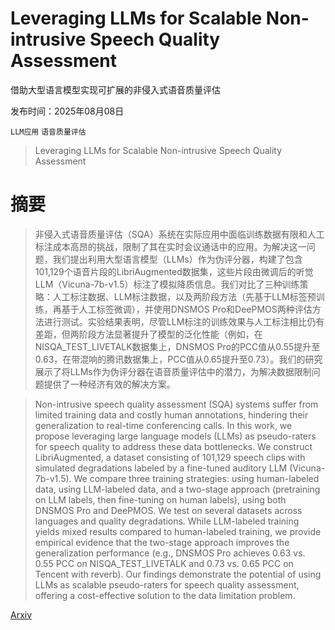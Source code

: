 # Leveraging LLMs for Scalable Non-intrusive Speech Quality Assessment
借助大型语言模型实现可扩展的非侵入式语音质量评估

发布时间：2025年08月08日

`LLM应用` `语音质量评估`

> Leveraging LLMs for Scalable Non-intrusive Speech Quality Assessment

# 摘要

> 非侵入式语音质量评估（SQA）系统在实际应用中面临训练数据有限和人工标注成本高昂的挑战，限制了其在实时会议通话中的应用。为解决这一问题，我们提出利用大型语言模型（LLMs）作为伪评分器，构建了包含101,129个语音片段的LibriAugmented数据集，这些片段由微调后的听觉LLM（Vicuna-7b-v1.5）标注了模拟降质信息。我们对比了三种训练策略：人工标注数据、LLM标注数据，以及两阶段方法（先基于LLM标签预训练，再基于人工标签微调），并使用DNSMOS Pro和DeePMOS两种评估方法进行测试。实验结果表明，尽管LLM标注的训练效果与人工标注相比仍有差距，但两阶段方法显著提升了模型的泛化性能（例如，在NISQA_TEST_LIVETALK数据集上，DNSMOS Pro的PCC值从0.55提升至0.63，在带混响的腾讯数据集上，PCC值从0.65提升至0.73）。我们的研究展示了将LLMs作为伪评分器在语音质量评估中的潜力，为解决数据限制问题提供了一种经济有效的解决方案。

> Non-intrusive speech quality assessment (SQA) systems suffer from limited training data and costly human annotations, hindering their generalization to real-time conferencing calls. In this work, we propose leveraging large language models (LLMs) as pseudo-raters for speech quality to address these data bottlenecks. We construct LibriAugmented, a dataset consisting of 101,129 speech clips with simulated degradations labeled by a fine-tuned auditory LLM (Vicuna-7b-v1.5). We compare three training strategies: using human-labeled data, using LLM-labeled data, and a two-stage approach (pretraining on LLM labels, then fine-tuning on human labels), using both DNSMOS Pro and DeePMOS. We test on several datasets across languages and quality degradations. While LLM-labeled training yields mixed results compared to human-labeled training, we provide empirical evidence that the two-stage approach improves the generalization performance (e.g., DNSMOS Pro achieves 0.63 vs. 0.55 PCC on NISQA_TEST_LIVETALK and 0.73 vs. 0.65 PCC on Tencent with reverb). Our findings demonstrate the potential of using LLMs as scalable pseudo-raters for speech quality assessment, offering a cost-effective solution to the data limitation problem.

[Arxiv](https://arxiv.org/abs/2508.06284)